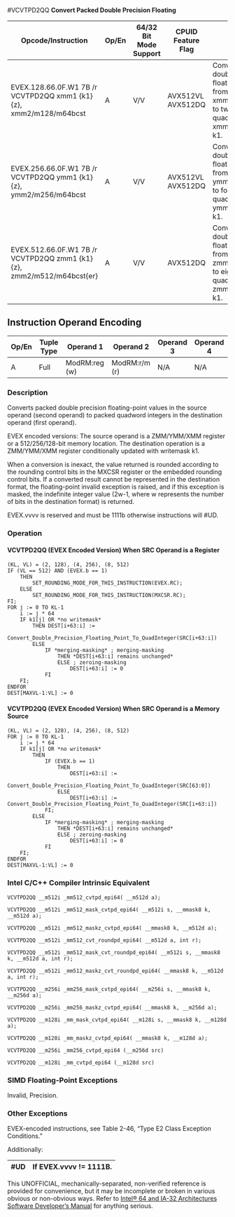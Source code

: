 #VCVTPD2QQ
**Convert Packed Double Precision Floating**

| Opcode/Instruction                                                    | Op/En | 64/32 Bit Mode Support | CPUID Feature Flag | Description                                                                                                                                     |
| --------------------------------------------------------------------- | ----- | ---------------------- | ------------------ | ----------------------------------------------------------------------------------------------------------------------------------------------- |
| EVEX.128.66.0F.W1 7B /r VCVTPD2QQ xmm1 {k1}{z}, xmm2/m128/m64bcst     | A     | V/V                    | AVX512VL AVX512DQ  | Convert two packed double precision floating-point values from xmm2/m128/m64bcst to two packed quadword integers in xmm1 with writemask k1.     |
| EVEX.256.66.0F.W1 7B /r VCVTPD2QQ ymm1 {k1}{z}, ymm2/m256/m64bcst     | A     | V/V                    | AVX512VL AVX512DQ  | Convert four packed double precision floating-point values from ymm2/m256/m64bcst to four packed quadword integers in ymm1 with writemask k1.   |
| EVEX.512.66.0F.W1 7B /r VCVTPD2QQ zmm1 {k1}{z}, zmm2/m512/m64bcst{er} | A     | V/V                    | AVX512DQ           | Convert eight packed double precision floating-point values from zmm2/m512/m64bcst to eight packed quadword integers in zmm1 with writemask k1. |

## Instruction Operand Encoding

| Op/En | Tuple Type | Operand 1     | Operand 2     | Operand 3 | Operand 4 |
| ----- | ---------- | ------------- | ------------- | --------- | --------- |
| A     | Full       | ModRM:reg (w) | ModRM:r/m (r) | N/A       | N/A       |

### Description

Converts packed double precision floating-point values in the source operand (second operand) to packed quadword integers in the destination operand (first operand).

EVEX encoded versions: The source operand is a ZMM/YMM/XMM register or a 512/256/128-bit memory location. The destination operation is a ZMM/YMM/XMM register conditionally updated with writemask k1.

When a conversion is inexact, the value returned is rounded according to the rounding control bits in the MXCSR register or the embedded rounding control bits. If a converted result cannot be represented in the destination format, the floating-point invalid exception is raised, and if this exception is masked, the indefinite integer value (2w-1, where w represents the number of bits in the destination format) is returned.

EVEX.vvvv is reserved and must be 1111b otherwise instructions will #​​​UD.

### Operation

#### VCVTPD2QQ (EVEX Encoded Version) When SRC Operand is a Register

```
(KL, VL) = (2, 128), (4, 256), (8, 512)
IF (VL == 512) AND (EVEX.b == 1)
    THEN
        SET_ROUNDING_MODE_FOR_THIS_INSTRUCTION(EVEX.RC);
    ELSE
        SET_ROUNDING_MODE_FOR_THIS_INSTRUCTION(MXCSR.RC);
FI;
FOR j := 0 TO KL-1
    i := j * 64
    IF k1[j] OR *no writemask*
        THEN DEST[i+63:i] :=
            Convert_Double_Precision_Floating_Point_To_QuadInteger(SRC[i+63:i])
        ELSE
            IF *merging-masking* ; merging-masking
                THEN *DEST[i+63:i] remains unchanged*
                ELSE ; zeroing-masking
                    DEST[i+63:i] := 0
            FI
    FI;
ENDFOR
DEST[MAXVL-1:VL] := 0

```

#### VCVTPD2QQ (EVEX Encoded Version) When SRC Operand is a Memory Source

```
(KL, VL) = (2, 128), (4, 256), (8, 512)
FOR j := 0 TO KL-1
    i := j * 64
    IF k1[j] OR *no writemask*
        THEN
            IF (EVEX.b == 1)
                THEN
                    DEST[i+63:i] :=
                        Convert_Double_Precision_Floating_Point_To_QuadInteger(SRC[63:0])
                ELSE
                    DEST[i+63:i] := Convert_Double_Precision_Floating_Point_To_QuadInteger(SRC[i+63:i])
            FI;
        ELSE
            IF *merging-masking* ; merging-masking
                THEN *DEST[i+63:i] remains unchanged*
                ELSE ; zeroing-masking
                    DEST[i+63:i] := 0
            FI
    FI;
ENDFOR
DEST[MAXVL-1:VL] := 0

```

### Intel C/C++ Compiler Intrinsic Equivalent

```
VCVTPD2QQ __m512i _mm512_cvtpd_epi64( __m512d a);

```

```
VCVTPD2QQ __m512i _mm512_mask_cvtpd_epi64( __m512i s, __mmask8 k, __m512d a);

```

```
VCVTPD2QQ __m512i _mm512_maskz_cvtpd_epi64( __mmask8 k, __m512d a);

```

```
VCVTPD2QQ __m512i _mm512_cvt_roundpd_epi64( __m512d a, int r);

```

```
VCVTPD2QQ __m512i _mm512_mask_cvt_roundpd_epi64( __m512i s, __mmask8 k, __m512d a, int r);

```

```
VCVTPD2QQ __m512i _mm512_maskz_cvt_roundpd_epi64( __mmask8 k, __m512d a, int r);

```

```
VCVTPD2QQ __m256i _mm256_mask_cvtpd_epi64( __m256i s, __mmask8 k, __m256d a);

```

```
VCVTPD2QQ __m256i _mm256_maskz_cvtpd_epi64( __mmask8 k, __m256d a);

```

```
VCVTPD2QQ __m128i _mm_mask_cvtpd_epi64( __m128i s, __mmask8 k, __m128d a);

```

```
VCVTPD2QQ __m128i _mm_maskz_cvtpd_epi64( __mmask8 k, __m128d a);

```

```
VCVTPD2QQ __m256i _mm256_cvtpd_epi64 (__m256d src)

```

```
VCVTPD2QQ __m128i _mm_cvtpd_epi64 (__m128d src)

```

### SIMD Floating-Point Exceptions

Invalid, Precision.

### Other Exceptions

EVEX-encoded instructions, see Table 2-46, “Type E2 Class Exception Conditions.”

Additionally:

| #​​​UD | If EVEX.vvvv != 1111B. |
| ------ | ---------------------- |

This UNOFFICIAL, mechanically-separated, non-verified reference is provided for convenience, but it may be
incomplete or broken in various obvious or non-obvious
ways. Refer to [Intel® 64 and IA-32 Architectures Software Developer’s Manual](https://software.intel.com/en-us/download/intel-64-and-ia-32-architectures-sdm-combined-volumes-1-2a-2b-2c-2d-3a-3b-3c-3d-and-4) for anything serious.
